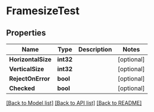 # FramesizeTest

## Properties

Name | Type | Description | Notes
------------ | ------------- | ------------- | -------------
**HorizontalSize** | **int32** |  | [optional] 
**VerticalSize** | **int32** |  | [optional] 
**RejectOnError** | **bool** |  | [optional] 
**Checked** | **bool** |  | [optional] 

[[Back to Model list]](../README.md#documentation-for-models) [[Back to API list]](../README.md#documentation-for-api-endpoints) [[Back to README]](../README.md)



